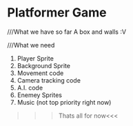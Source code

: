 # Platformer Game
///What we have so far
A box and walls :V










///What we need 

1. Player Sprite
2. Background Sprite 
3. Movement code
4. Camera tracking code 
5. A.I. code 
6. Enemey Sprites
7. Music (not top priority right now)
  >>>Thats all for now<<<
